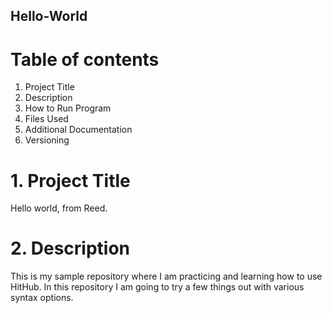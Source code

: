 ## Hello-World
# Table of contents
1. Project Title 
2. Description 
3. How to Run Program 
4. Files Used 
5. Additional Documentation 
6. Versioning 


# 1. Project Title
Hello world, from Reed.

# 2. Description
This is my sample repository where I am practicing and learning how to use HitHub. In this repository I am going to try a few things out with various syntax options.

